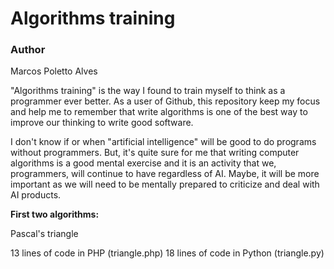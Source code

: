 # Algorithms training

### Author

Marcos Poletto Alves

"Algorithms training" is the way I found to train myself to think as a programmer ever better. As a user of Github, this repository keep my focus and help me to remember that write algorithms is one of the best way to improve our thinking to write good software.

I don't know if or when "artificial intelligence" will be good to do programs without programmers. But, it's quite sure for me that writing computer algorithms is a good mental exercise and it is an activity that we, programmers, will continue to have regardless of AI. Maybe, it will be more important as we will need to be mentally prepared to criticize and deal with AI products.

**First two algorithms:**

Pascal's triangle

13 lines of code in PHP (triangle.php)
18 lines of code in Python (triangle.py)